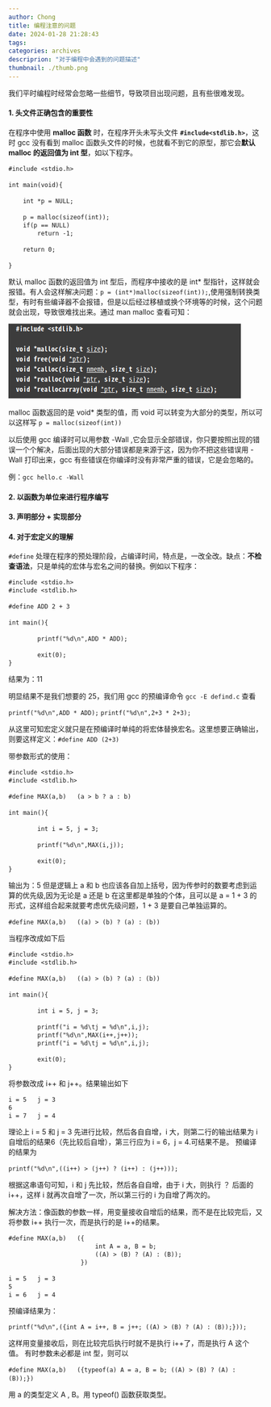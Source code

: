```yaml
---
author: Chong
title: 编程注意的问题
date: 2024-01-28 21:28:43
tags:
categories: archives
descriprion: "对于编程中会遇到的问题描述"
thumbnail: ./thumb.png 
---
```


我们平时编程时经常会忽略一些细节，导致项目出现问题，且有些很难发现。

<!-- more -->
#### 1. 头文件正确包含的重要性
在程序中使用 **malloc 函数** 时，在程序开头未写头文件 **`#include<stdlib.h>`**，这时 gcc 没有看到 malloc 函数头文件的时候，也就看不到它的原型，那它会**默认 malloc 的返回值为 int 型**，如以下程序。
```
#include <stdio.h>

int main(void){

    int *p = NULL;

    p = malloc(sizeof(int));
    if(p == NULL)
        return -1;
    
    return 0;

}
```
默认 malloc 函数的返回值为 int 型后，而程序中接收的是 int* 型指针，这样就会报错。有人会这样解决问题：`p = (int*)malloc(sizeof(int));`,使用强制转换类型，有时有些编译器不会报错，但是以后经过移植或换个环境等的时候，这个问题就会出现，导致很难找出来。通过 man malloc 查看可知：

![malloc函数](./编程注意的问题/malloc.png)

malloc 函数返回的是 void* 类型的值，而 void 可以转变为大部分的类型，所以可以这样写 `p = malloc(sizeof(int))`

以后使用 gcc 编译时可以用参数 -Wall ,它会显示全部错误，你只要按照出现的错误一个个解决，后面出现的大部分错误都是来源于这，因为你不把这些错误用 -Wall 打印出来，gcc 有些错误在你编译时没有非常严重的错误，它是会忽略的。

例：`gcc hello.c -Wall`

#### 2. 以函数为单位来进行程序编写

#### 3. 声明部分 + 实现部分

#### 4. 对于宏定义的理解

`#define` 处理在程序的预处理阶段，占编译时间，特点是，一改全改。缺点：**不检查语法**，只是单纯的宏体与宏名之间的替换。例如以下程序：
```
#include <stdio.h>
#include <stdlib.h>

#define ADD 2 + 3

int main(){

        printf("%d\n",ADD * ADD);

        exit(0);
}

```
结果为：11

明显结果不是我们想要的 25，我们用 gcc 的预编译命令 `gcc -E defind.c` 查看

`printf("%d\n",ADD * ADD);` 
`printf("%d\n",2+3 * 2+3);`

从这里可知宏定义就只是在预编译时单纯的将宏体替换宏名。这里想要正确输出，则要这样定义：`#define ADD (2+3)`

带参数形式的使用：
```
#include <stdio.h>
#include <stdlib.h>

#define MAX(a,b)   (a > b ? a : b)

int main(){

        int i = 5, j = 3;

        printf("%d\n",MAX(i,j));

        exit(0);
}
```
输出为：5
但是逻辑上 a 和 b 也应该各自加上括号，因为传参时的数要考虑到运算的优先级,因为无论是 a 还是 b 在这里都是单独的个体，且可以是 a = 1 + 3 的形式，这样组合起来就要考虑优先级问题，1 + 3 是要自己单独运算的。

`#define MAX(a,b)   ((a) > (b) ? (a) : (b))`

当程序改成如下后
```
#include <stdio.h>
#include <stdlib.h>

#define MAX(a,b)   ((a) > (b) ? (a) : (b))

int main(){
        
        int i = 5, j = 3;       
       
        printf("i = %d\tj = %d\n",i,j);
        printf("%d\n",MAX(i++,j++));
        printf("i = %d\tj = %d\n",i,j);

        exit(0);
}

```
将参数改成 i++ 和 j++。结果输出如下
```
i = 5	j = 3
6
i = 7	j = 4
```
理论上 i = 5 和 j = 3 先进行比较，然后各自自增，i 大，则第二行的输出结果为 i 自增后的结果6（先比较后自增），第三行应为 i = 6，j = 4.可结果不是。
预编译的结果为

`printf("%d\n",((i++) > (j++) ? (i++) : (j++)));
`

根据这串语句可知，i 和 j 先比较，然后各自自增，由于 i 大，则执行 ？ 后面的 i++，这样 i 就再次自增了一次，所以第三行的 i 为自增了两次的。 

解决方法：像函数的参数一样，用变量接收自增后的结果，而不是在比较完后，又将参数 i++ 执行一次，而是执行的是 i++的结果。

```
#define MAX(a,b)   ({
                        int A = a, B = b;
                        ((A) > (B) ? (A) : (B));
                    })

i = 5	j = 3
5
i = 6	j = 4
```
预编译结果为：
```
printf("%d\n",({int A = i++, B = j++; ((A) > (B) ? (A) : (B));}));
```
这样用变量接收后，则在比较完后执行时就不是执行 i++了，而是执行 A 这个值。
有时参数未必都是 int 型，则可以

`#define MAX(a,b)   ({typeof(a) A = a, B = b; ((A) > (B) ? (A) : (B));})
`

用 a 的类型定义 A , B。用 typeof() 函数获取类型。

